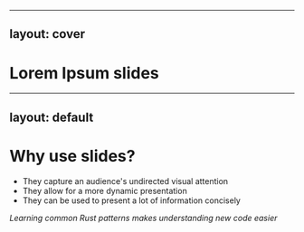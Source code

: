 
---
layout: cover
---

# Lorem Ipsum slides

---
layout: default
---

# Why use slides?

- They capture an audience's undirected visual attention
- They allow for a more dynamic presentation
- They can be used to present a lot of information concisely

*Learning common Rust patterns makes understanding new code easier*
